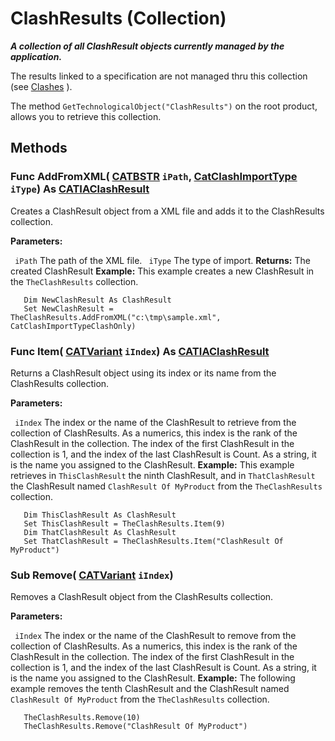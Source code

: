 # ClashResults (Collection)

**_A collection of all ClashResult objects currently managed by the application._**

The results linked to a specification are not managed thru this collection (see [Clashes](../SpaceAnalysisInterfaces/interface_Clashes_10879.md) ).

The method `GetTechnologicalObject("ClashResults")` on the root product, allows you to retrieve this collection.

## Methods

### Func **AddFromXML**( [CATBSTR](../System/typedef_CATBSTR_8129.md)  `iPath`,  [CatClashImportType](../SpaceAnalysisInterfaces/enum_CatClashImportType_68774.md)  `iType`) As [CATIAClashResult](../SpaceAnalysisInterfaces/interface_ClashResult_26594.md)

Creates a ClashResult object from a XML file and adds it to the ClashResults collection.

**Parameters:**

` iPath`      The path of the XML file.
` iType`      The type of import.
**Returns:**      The created ClashResult  **Example:**      This example creates a new ClashResult in the `TheClashResults` collection.

```VBScript
   Dim NewClashResult As ClashResult
   Set NewClashResult = TheClashResults.AddFromXML("c:\tmp\sample.xml", CatClashImportTypeClashOnly)

```

### Func **Item**( [CATVariant](../System/typedef_CATVariant_20656.md)  `iIndex`) As [CATIAClashResult](../SpaceAnalysisInterfaces/interface_ClashResult_26594.md)

Returns a ClashResult object using its index or its name from the ClashResults collection.

**Parameters:**

` iIndex`      The index or the name of the ClashResult to retrieve from the collection of ClashResults. As a numerics, this index is the rank of the ClashResult in the collection. The index of the first ClashResult in the collection is 1, and the index of the last ClashResult is Count. As a string, it is the name you assigned to the ClashResult.
**Example:**      This example retrieves in `ThisClashResult` the ninth ClashResult, and in `ThatClashResult` the ClashResult named `ClashResult Of MyProduct` from the `TheClashResults` collection.

```VBScript
   Dim ThisClashResult As ClashResult
   Set ThisClashResult = TheClashResults.Item(9)
   Dim ThatClashResult As ClashResult
   Set ThatClashResult = TheClashResults.Item("ClashResult Of MyProduct")

```

### Sub **Remove**( [CATVariant](../System/typedef_CATVariant_20656.md)  `iIndex`)

Removes a ClashResult object from the ClashResults collection.

**Parameters:**

` iIndex`      The index or the name of the ClashResult to remove from the collection of ClashResults. As a numerics, this index is the rank of the ClashResult in the collection. The index of the first ClashResult in the collection is 1, and the index of the last ClashResult is Count. As a string, it is the name you assigned to the ClashResult.
**Example:**      The following example removes the tenth ClashResult and the ClashResult named `ClashResult Of MyProduct` from the `TheClashResults` collection.

```VBScript
   TheClashResults.Remove(10)
   TheClashResults.Remove("ClashResult Of MyProduct")

```